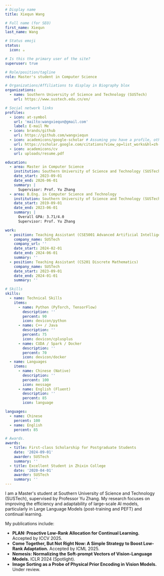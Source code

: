 ```yaml
---
# Display name
title: Xiequn Wang

# Full name (for SEO)
first_name: Xiequn
last_name: Wang

# Status emoji
status:
  icon: ☕️

# Is this the primary user of the site?
superuser: true

# Role/position/tagline
role: Master's student in Computer Science

# Organizations/Affiliations to display in Biography blox
organizations:
  - name: Southern University of Science and Technology (SUSTech)
    url: https://www.sustech.edu.cn/en/

# Social network links
profiles:
  - icon: at-symbol
    url: 'mailto:wangxiequn@gmail.com'
    label: E-mail Me
  - icon: brands/github
    url: https://github.com/wangxiequn
  - icon: academicons/google-scholar # Assuming you have a profile, otherwise remove
    url: https://scholar.google.com/citations?view_op=list_works&hl=zh-CN&user=hzPgxIAAAAAJ
  - icon: academicons/cv
    url: uploads/resume.pdf

education:
  - area: Master in Computer Science
    institution: Southern University of Science and Technology (SUSTech)
    date_start: 2023-09-01
    date_end: 2026-06-01
    summary: |
      Supervisor: Prof. Yu Zhang 
  - area: B.Eng. in Computer Science and Technology
    institution: Southern University of Science and Technology (SUSTech)
    date_start: 2019-09-01
    date_end: 2023-06-01
    summary: |
      Overall GPA: 3.71/4.0 
      Supervisor: Prof. Yu Zhang 

work:
  - position: Teaching Assistant (CSE5001 Advanced Artificial Intelligence)
    company_name: SUSTech
    company_url: ''
    date_start: 2024-02-01
    date_end: 2024-06-01
    summary: ''
  - position: Teaching Assistant (CS201 Discrete Mathematics)
    company_name: SUSTech
    date_start: 2023-09-01
    date_end: 2024-01-01
    summary: ''

# Skills
skills:
  - name: Technical Skills
    items:
      - name: Python (PyTorch, TensorFlow)
        description: ''
        percent: 90
        icon: devicon/python
      - name: C++ / Java
        description: ''
        percent: 75
        icon: devicon/cplusplus
      - name: CUDA / Spark / Docker
        description: ''
        percent: 70
        icon: devicon/docker
  - name: Languages
    items:
      - name: Chinese (Native)
        description: ''
        percent: 100
        icon: message
      - name: English (Fluent)
        description: ''
        percent: 85
        icon: language

languages:
  - name: Chinese
    percent: 100
  - name: English
    percent: 85

# Awards.
awards:
  - title: First-class Scholarship for Postgraduate Students
    date: '2024-09-01'
    awarder: SUSTech
    summary: ''
  - title: Excellent Student in Zhixin College
    date: '2020-04-01'
    awarder: SUSTech
    summary: ''
---
```


I am a Master's student at Southern University of Science and Technology (SUSTech), supervised by Professor Yu Zhang. My research focuses on improving the efficiency and adaptability of large-scale Al models, particularly in Large Language Models (post-training and PEFT) and continual learning.

My publications include:

- **PLAN: Proactive Low-Rank Allocation for Continual Learning.** Accepted by ICCV 2025.
- **Come Together, But Not Right Now: A Simple Strategy to Boost Low-Rank Adaptation.** Accepted by ICML 2025.
- **Nemesis: Normalizing the Soft-prompt Vectors of Vision-Language Models.** ICLR 2024 (Spotlight).
- **Image Sorting as a Probe of Physical Prior Encoding in Vision Models.** Under review.

